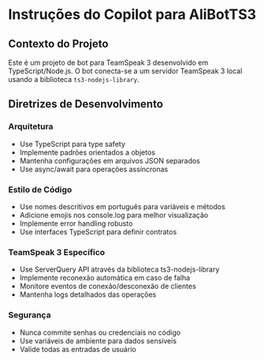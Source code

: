 <!-- Use this file to provide workspace-specific custom instructions to Copilot. For more details, visit https://code.visualstudio.com/docs/copilot/copilot-customization#_use-a-githubcopilotinstructionsmd-file -->

# Instruções do Copilot para AliBotTS3

## Contexto do Projeto
Este é um projeto de bot para TeamSpeak 3 desenvolvido em TypeScript/Node.js. O bot conecta-se a um servidor TeamSpeak 3 local usando a biblioteca `ts3-nodejs-library`.

## Diretrizes de Desenvolvimento

### Arquitetura
- Use TypeScript para type safety
- Implemente padrões orientados a objetos
- Mantenha configurações em arquivos JSON separados
- Use async/await para operações assíncronas

### Estilo de Código
- Use nomes descritivos em português para variáveis e métodos
- Adicione emojis nos console.log para melhor visualização
- Implemente error handling robusto
- Use interfaces TypeScript para definir contratos

### TeamSpeak 3 Específico
- Use ServerQuery API através da biblioteca ts3-nodejs-library
- Implemente reconexão automática em caso de falha
- Monitore eventos de conexão/desconexão de clientes
- Mantenha logs detalhados das operações

### Segurança
- Nunca commite senhas ou credenciais no código
- Use variáveis de ambiente para dados sensíveis
- Valide todas as entradas de usuário

